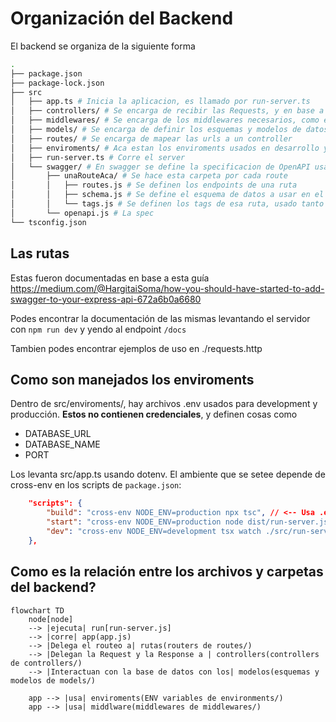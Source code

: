 # Organización del Backend

El backend se organiza de la siguiente forma

```bash
.
├── package.json
├── package-lock.json
├── src
│   ├── app.ts # Inicia la aplicacion, es llamado por run-server.ts
│   ├── controllers/ # Se encarga de recibir las Requests, y en base a un modelo, enviar una Response
│   ├── middlewares/ # Se encarga de los middlewares necesarios, como el CORS
│   ├── models/ # Se encarga de definir los esquemas y modelos de datos de mongoose
│   ├── routes/ # Se encarga de mapear las urls a un controller
│   ├── enviroments/ # Aca estan los enviroments usados en desarrollo y produccion
│   ├── run-server.ts # Corre el server
│   └── swagger/ # En swagger se define la specificacion de OpenAPI usada por swagger
│       ├── unaRouteAca/ # Se hace esta carpeta por cada route
│       │   ├── routes.js # Se definen los endpoints de una ruta
│       │   ├── schema.js # Se define el esquema de datos a usar en el endpoint
│       │   └── tags.js # Se definen los tags de esa ruta, usado tanto en ./routes.js como en ../openapi.js
│       └── openapi.js # La spec
└── tsconfig.json
```

## Las rutas

Estas fueron documentadas en base a esta guía https://medium.com/@HargitaiSoma/how-you-should-have-started-to-add-swagger-to-your-express-api-672a6b0a6680

Podes encontrar la documentación de las mismas levantando el servidor con `npm run dev` y yendo al endpoint `/docs`

Tambien podes encontrar ejemplos de uso en ./requests.http

## Como son manejados los enviroments

Dentro de src/enviroments/, hay archivos .env usados para development y producción. **Estos no contienen credenciales**, y definen cosas como

- DATABASE_URL
- DATABASE_NAME
- PORT

Los levanta src/app.ts usando dotenv. El ambiente que se setee depende de cross-env en los scripts de `package.json`:

```json
	"scripts": {
		"build": "cross-env NODE_ENV=production npx tsc", // <-- Usa .env.production
		"start": "cross-env NODE_ENV=production node dist/run-server.js", // <-- Usa .env.production
		"dev": "cross-env NODE_ENV=development tsx watch ./src/run-server.ts" // <-- Usa .env.development
	},
```

## Como es la relación entre los archivos y carpetas del backend?

```mermaid
flowchart TD
    node[node]
    --> |ejecuta| run[run-server.js]
    --> |corre| app(app.js)
    --> |Delega el routeo a| rutas(routers de routes/)
    --> |Delegan la Request y la Response a | controllers(controllers de controllers/)
    --> |Interactuan con la base de datos con los| modelos(esquemas y modelos de models/)

    app --> |usa| enviroments(ENV variables de environments/)
    app --> |usa| middlware(middlewares de middlewares/)
```

